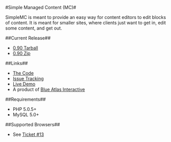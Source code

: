 #Simple Managed Content (MC)#

SimpleMC is meant to provide an easy way for content editors to edit blocks of content. It is meant for smaller sites, where clients just want to get in, edit some content, and get out.

##Current Release##
* [0.90 Tarball](http://github.com/leveille/simple-mc/tarball/0.90)
* [0.90 Zip](http://github.com/leveille/simple-mc/zipball/0.90)

##Links##

* [The Code](http://github.com/leveille/simplemc/tree/master "The Code")
* [Issue Tracking](http://leveille.lighthouseapp.com/projects/24238-simple-mc/overview "Issue Tracking")
* [Live Demo](http://smc.jasonleveille.com/ "Live Demo")
* A product of [Blue Atlas Interactive](http://www.blueatlas.com/ "Blue Atlas Interactive")

##Requirements##

* PHP 5.0.5+
* MySQL 5.0+

##Supported Browsers##
* See [Ticket #13](http://leveille.lighthouseapp.com/projects/24238/tickets/13-browser-testing "Ticket 13")
